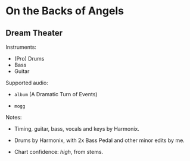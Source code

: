 # On the Backs of Angels

## Dream Theater

Instruments:

  * (Pro) Drums
  * Bass
  * Guitar

Supported audio:

  * `album` (A Dramatic Turn of Events)

  * `mogg`

Notes:

  * Timing, guitar, bass, vocals and keys by Harmonix.

  * Drums by Harmonix, with 2x Bass Pedal and other minor edits by me.

  * Chart confidence: *high*, from stems.

